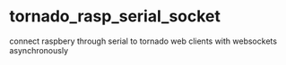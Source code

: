 # tornado_rasp_serial_socket
connect raspbery through serial to tornado web clients with websockets asynchronously

